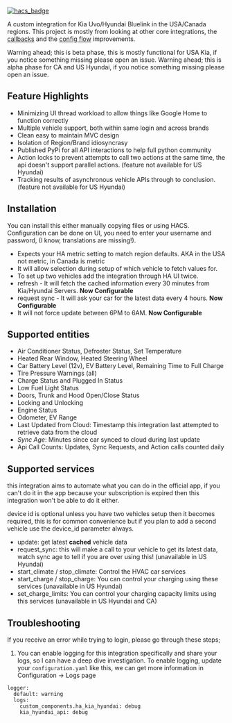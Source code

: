 [![hacs_badge](https://img.shields.io/badge/HACS-Custom-41BDF5.svg?style=for-the-badge)](https://github.com/hacs/integration)

A custom integration for Kia Uvo/Hyundai Bluelink in the USA/Canada regions. This project is mostly from looking at other core integrations, the [callbacks](https://github.com/home-assistant/core/tree/dev/homeassistant/components/august) and the [config flow](https://github.com/home-assistant/core/tree/dev/homeassistant/components/vizio) improvements.

Warning ahead; this is beta phase, this is mostly functional for USA Kia, if you notice something missing please open an issue.
Warning ahead; this is alpha phase for CA and US Hyundai, if you notice something missing please open an issue.

## Feature Highlights ##
- Minimizing UI thread workload to allow things like Google Home to function correctly
- Multiple vehicle support, both within same login and across brands
- Clean easy to maintain MVC design
- Isolation of Region/Brand idiosyncrasy
- Published PyPi for all API interactions to help full python community
- Action locks to prevent attempts to call two actions at the same time, the api doesn't support parallel actions. (feature not available for US Hyundai)
- Tracking results of asynchronous vehicle APIs through to conclusion. (feature not available for US Hyundai)

## Installation ##
You can install this either manually copying files or using HACS. Configuration can be done on UI, you need to enter your username and password, (I know, translations are missing!). 

- Expects your HA metric setting to match region defaults. AKA in the USA not metric, in Canada is metric
- It will allow selection during setup of which vehicle to fetch values for.
- To set up two vehicles add the integration through HA UI twice.
- refresh - It will fetch the cached information every 30 minutes from Kia/Hyundai Servers. **Now Configurable**
- request sync - It will ask your car for the latest data every 4 hours. **Now Configurable**
- It will not force update between 6PM to 6AM. **Now Configurable**

## Supported entities ##
- Air Conditioner Status, Defroster Status, Set Temperature
- Heated Rear Window, Heated Steering Wheel
- Car Battery Level (12v), EV Battery Level, Remaining Time to Full Charge
- Tire Pressure Warnings (all)
- Charge Status and Plugged In Status
- Low Fuel Light Status
- Doors, Trunk and Hood Open/Close Status
- Locking and Unlocking
- Engine Status
- Odometer, EV Range
- Last Updated from Cloud: Timestamp this integration last attempted to retrieve data from the cloud
- *Sync Age*: Minutes since car synced to cloud during last update
- Api Call Counts: Updates, Sync Requests, and Action calls counted daily

## Supported services ##
this integration aims to automate what you can do in the official app, if you can't do it in the app because your subscription is expired then this integration won't be able to do it either.

device id is optional unless you have two vehicles setup then it becomes required, this is for common convenience but if you plan to add a second vehicle use the device_id parameter always.
- update: get latest **cached** vehicle data
- request_sync: this will make a call to your vehicle to get its latest data, watch sync age to tell if you are over using this! (unavailable in US Hyundai)
- start_climate / stop_climate: Control the HVAC car services
- start_charge / stop_charge: You can control your charging using these services (unavailable in US Hyundai)
- set_charge_limits: You can control your charging capacity limits using this services  (unavailable in US Hyundai and CA)

## Troubleshooting ##
If you receive an error while trying to login, please go through these steps;
1. You can enable logging for this integration specifically and share your logs, so I can have a deep dive investigation. To enable logging, update your `configuration.yaml` like this, we can get more information in Configuration -> Logs page
```
logger:
  default: warning
  logs:
    custom_components.ha_kia_hyundai: debug
    kia_hyundai_api: debug
```

